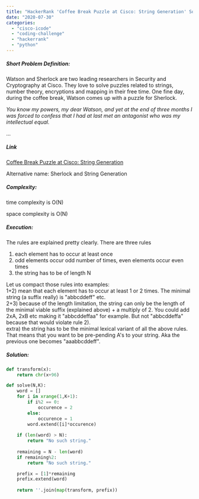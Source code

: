 ```yaml
---
title: "HackerRank 'Coffee Break Puzzle at Cisco: String Generation' Solution"
date: "2020-07-30"
categories: 
  - "cisco-icode"
  - "coding-challenge"
  - "hackerrank"
  - "python"
---
```


##### Short Problem Definition:

Watson and Sherlock are two leading researchers in Security and Cryptography at Cisco. They love to solve puzzles related to strings, number theory, encryptions and mapping in their free time. One fine day, during the coffee break, Watson comes up with a puzzle for Sherlock.

_You know my powers, my dear Watson, and yet at the end of three months I was forced to confess that I had at last met an antagonist who was my intellectual equal._

...

##### Link

[Coffee Break Puzzle at Cisco: String Generation](https://www.hackerrank.com/contests/cisco-icode/challenges/sherlock-and-string-generation/problem)

Alternative name: Sherlock and String Generation

##### Complexity:

time complexity is O(N)

space complexity is O(N)

##### Execution:

The rules are explained pretty clearly. There are three rules  
1) each element has to occur at least once  
2) odd elements occur odd number of times, even elements occur even times  
3) the string has to be of length N

Let us compact those rules into examples:  
1+2) mean that each element has to occur at least 1 or 2 times. The minimal string (a suffix really) is "abbcddeff" etc.  
2+3) because of the length limitation, the string can only be the length of the minimal viable suffix (explained above) + a multiply of 2. You could add 2xA, 2xB etc making it "abbcddeffaa" for example. But not "abbcddeffa" because that would violate rule 2).  
extra) the string has to be the minimal lexical variant of all the above rules. That means that you want to be pre-pending A's to your string. Aka the previous one becomes "aaabbcddeff".

##### Solution:

```python
def transform(x):
    return chr(x+96)

def solve(N,K):
    word = []
    for i in xrange(1,K+1):
        if i%2 == 0:
            occurence = 2
        else:
            occurence = 1
        word.extend([i]*occurence)
    
    if (len(word) > N):
        return "No such string."
    
    remaining = N - len(word)
    if remaining%2:
        return "No such string."

    prefix = [1]*remaining
    prefix.extend(word)
    
    return ''.join(map(transform, prefix))
```
